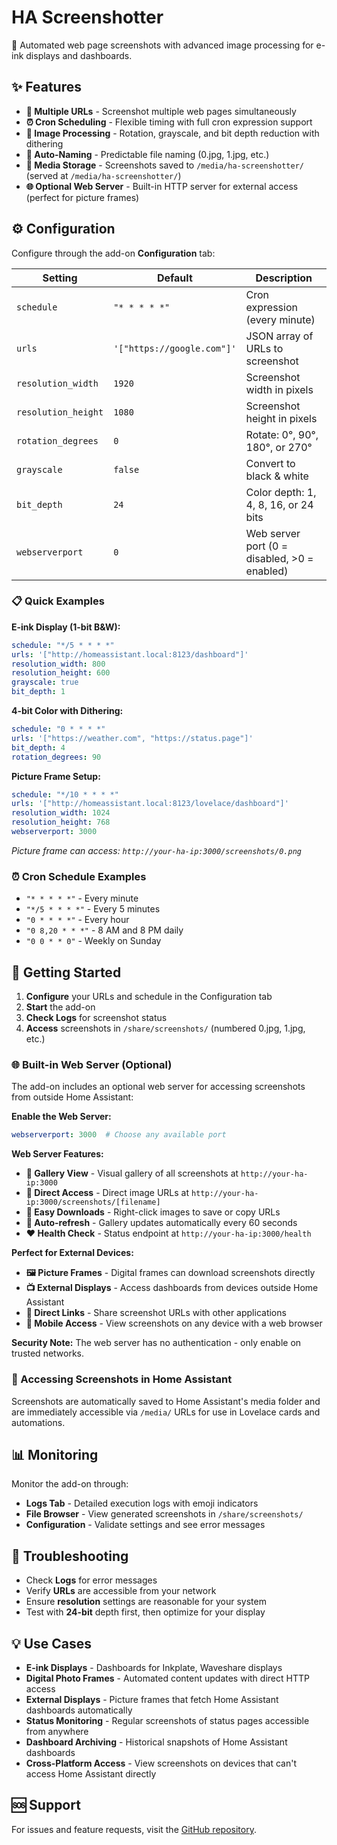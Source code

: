 # HA Screenshotter

📸 Automated web page screenshots with advanced image processing for e-ink displays and dashboards.

## ✨ Features

- **📱 Multiple URLs** - Screenshot multiple web pages simultaneously
- **⏰ Cron Scheduling** - Flexible timing with full cron expression support
- **🎨 Image Processing** - Rotation, grayscale, and bit depth reduction with dithering
- **🔄 Auto-Naming** - Predictable file naming (0.jpg, 1.jpg, etc.)
- **📁 Media Storage** - Screenshots saved to `/media/ha-screenshotter/` (served at `/media/ha-screenshotter/`)
- **🌐 Optional Web Server** - Built-in HTTP server for external access (perfect for picture frames)

## ⚙️ Configuration

Configure through the add-on **Configuration** tab:

| Setting | Default | Description |
|---------|---------|-------------|
| `schedule` | `"* * * * *"` | Cron expression (every minute) |
| `urls` | `'["https://google.com"]'` | JSON array of URLs to screenshot |
| `resolution_width` | `1920` | Screenshot width in pixels |
| `resolution_height` | `1080` | Screenshot height in pixels |
| `rotation_degrees` | `0` | Rotate: 0°, 90°, 180°, or 270° |
| `grayscale` | `false` | Convert to black & white |
| `bit_depth` | `24` | Color depth: 1, 4, 8, 16, or 24 bits |
| `webserverport` | `0` | Web server port (0 = disabled, >0 = enabled) |

### 📋 Quick Examples

**E-ink Display (1-bit B&W):**
```yaml
schedule: "*/5 * * * *"
urls: '["http://homeassistant.local:8123/dashboard"]'
resolution_width: 800
resolution_height: 600
grayscale: true
bit_depth: 1
```

**4-bit Color with Dithering:**
```yaml
schedule: "0 * * * *"
urls: '["https://weather.com", "https://status.page"]'
bit_depth: 4
rotation_degrees: 90
```

**Picture Frame Setup:**
```yaml
schedule: "*/10 * * * *"
urls: '["http://homeassistant.local:8123/lovelace/dashboard"]'
resolution_width: 1024
resolution_height: 768
webserverport: 3000
```
*Picture frame can access: `http://your-ha-ip:3000/screenshots/0.png`*

### ⏰ Cron Schedule Examples

- `"* * * * *"` - Every minute
- `"*/5 * * * *"` - Every 5 minutes  
- `"0 * * * *"` - Every hour
- `"0 8,20 * * *"` - 8 AM and 8 PM daily
- `"0 0 * * 0"` - Weekly on Sunday

## 🚀 Getting Started

1. **Configure** your URLs and schedule in the Configuration tab
2. **Start** the add-on
3. **Check Logs** for screenshot status
4. **Access** screenshots in `/share/screenshots/` (numbered 0.jpg, 1.jpg, etc.)

### 🌐 Built-in Web Server (Optional)

The add-on includes an optional web server for accessing screenshots from outside Home Assistant:

**Enable the Web Server:**
```yaml
webserverport: 3000  # Choose any available port
```

**Web Server Features:**
- **📱 Gallery View** - Visual gallery of all screenshots at `http://your-ha-ip:3000`
- **🔗 Direct Access** - Direct image URLs at `http://your-ha-ip:3000/screenshots/[filename]`
- **💾 Easy Downloads** - Right-click images to save or copy URLs
- **🔄 Auto-refresh** - Gallery updates automatically every 60 seconds
- **❤️ Health Check** - Status endpoint at `http://your-ha-ip:3000/health`

**Perfect for External Devices:**
- **🖼️ Picture Frames** - Digital frames can download screenshots directly
- **📺 External Displays** - Access dashboards from devices outside Home Assistant
- **🔗 Direct Links** - Share screenshot URLs with other applications
- **📱 Mobile Access** - View screenshots on any device with a web browser

**Security Note:** The web server has no authentication - only enable on trusted networks.

### 🔗 Accessing Screenshots in Home Assistant

Screenshots are automatically saved to Home Assistant's media folder and are immediately accessible via `/media/` URLs for use in Lovelace cards and automations.

## 📊 Monitoring

Monitor the add-on through:
- **Logs Tab** - Detailed execution logs with emoji indicators
- **File Browser** - View generated screenshots in `/share/screenshots/`
- **Configuration** - Validate settings and see error messages

## 🔧 Troubleshooting

- Check **Logs** for error messages
- Verify **URLs** are accessible from your network
- Ensure **resolution** settings are reasonable for your system
- Test with **24-bit** depth first, then optimize for your display

## 💡 Use Cases

- **E-ink Displays** - Dashboards for Inkplate, Waveshare displays
- **Digital Photo Frames** - Automated content updates with direct HTTP access
- **External Displays** - Picture frames that fetch Home Assistant dashboards automatically
- **Status Monitoring** - Regular screenshots of status pages accessible from anywhere
- **Dashboard Archiving** - Historical snapshots of Home Assistant dashboards
- **Cross-Platform Access** - View screenshots on devices that can't access Home Assistant directly

## 🆘 Support
For issues and feature requests, visit the [GitHub repository](https://github.com/jantielens/ha-screenshotter/issues).